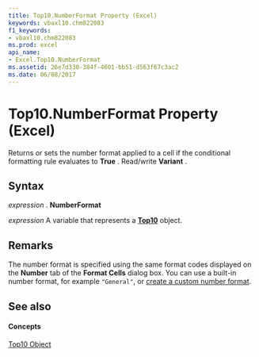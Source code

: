 ```yaml
---
title: Top10.NumberFormat Property (Excel)
keywords: vbaxl10.chm822083
f1_keywords:
- vbaxl10.chm822083
ms.prod: excel
api_name:
- Excel.Top10.NumberFormat
ms.assetid: 26e7d330-384f-4601-bb51-d563f67c3ac2
ms.date: 06/08/2017
---
```



# Top10.NumberFormat Property (Excel)

Returns or sets the number format applied to a cell if the conditional formatting rule evaluates to  **True** . Read/write **Variant** .


## Syntax

 _expression_ . **NumberFormat**

 _expression_ A variable that represents a **[Top10](Excel.Top10.md)** object.


## Remarks

The number format is specified using the same format codes displayed on the  **Number** tab of the **Format Cells** dialog box. You can use a built-in number format, for example `"General"`, or [create a custom number format](http://office.microsoft.com/en-us/excel-help/create-or-delete-a-custom-number-format-HP010342372.aspx).


## See also


#### Concepts


[Top10 Object](Excel.Top10.md)

